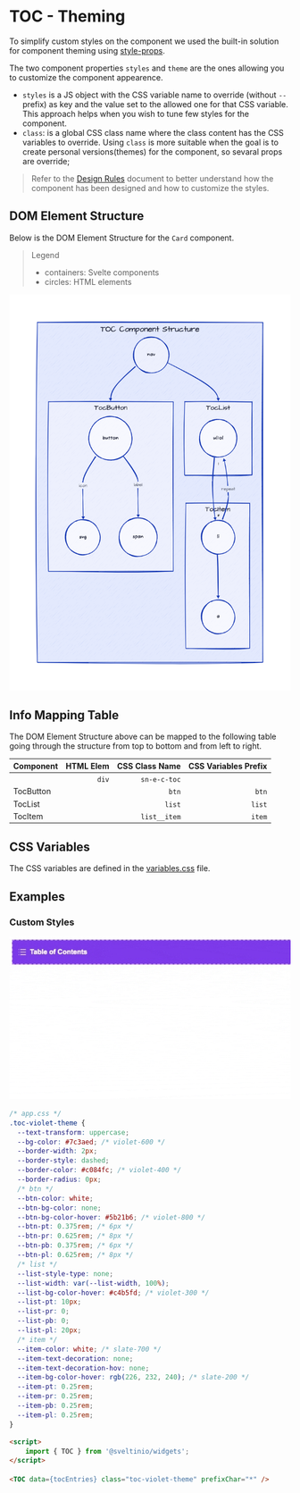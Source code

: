 # TOC - Theming

To simplify custom styles on the component we used the built-in solution for component theming using [style-props].

The two component properties `styles` and `theme` are the ones allowing you to customize the component appearence.

- `styles` is a JS object with the CSS variable name to override (without `--` prefix) as key and the value set to the allowed one for that CSS variable. This approach helps when you wish to tune few styles for the component.
- `class`: is a global CSS class name where the class content has the CSS variables to override. Using `class` is more suitable when the goal is to create personal versions(themes) for the component, so sevaral props are override;

> Refer to the [Design Rules] document to better understand how the component has been designed and how to customize the styles.

## DOM Element Structure

Below is the DOM Element Structure for the `Card` component.

> Legend
>
> - containers: Svelte components
> - circles: HTML elements

![TOC](./assets/images/component_structure.png "TOC Component - DOM Element Structure")

## Info Mapping Table

The DOM Element Structure above can be mapped to the following table going through the structure from top to bottom and from left to right.

| Component | HTML Elem | CSS Class Name | CSS Variables Prefix |
| :-------- | --------: | -------------: | -------------------: |
|           | `div`     | `sn-e-c-toc`   |                      |
| TocButton |           | `btn`          | `btn`                |
| TocList   |           | `list`         | `list`               |
| TocItem   |           | `list__item`   | `item`               |

## CSS Variables

The CSS variables are defined in the [variables.css](../../styles/components/toc/variables.css) file.

## Examples

### Custom Styles

<img src="./assets/images/styled.gif" alt="TOC - Custom Styles" />

```css
/* app.css */
.toc-violet-theme {
  --text-transform: uppercase;
  --bg-color: #7c3aed; /* violet-600 */
  --border-width: 2px;
  --border-style: dashed;
  --border-color: #c084fc; /* violet-400 */
  --border-radius: 0px;
  /* btn */
  --btn-color: white;
  --btn-bg-color: none;
  --btn-bg-color-hover: #5b21b6; /* violet-800 */
  --btn-pt: 0.375rem; /* 6px */
  --btn-pr: 0.625rem; /* 8px */
  --btn-pb: 0.375rem; /* 6px */
  --btn-pl: 0.625rem; /* 8px */
  /* list */
  --list-style-type: none;
  --list-width: var(--list-width, 100%);
  --list-bg-color-hover: #c4b5fd; /* violet-300 */
  --list-pt: 10px;
  --list-pr: 0;
  --list-pb: 0;
  --list-pl: 20px;
  /* item */
  --item-color: white; /* slate-700 */
  --item-text-decoration: none;
  --item-text-decoration-hov: none;
  --item-bg-color-hover: rgb(226, 232, 240); /* slate-200 */
  --item-pt: 0.25rem;
  --item-pr: 0.25rem;
  --item-pb: 0.25rem;
  --item-pl: 0.25rem;
}
```

```html
<script>
    import { TOC } from '@sveltinio/widgets';
</script>

<TOC data={tocEntries} class="toc-violet-theme" prefixChar="*" />
```

<!-- Resources -->
[style-props]: https://svelte.dev/docs#template-syntax-component-directives---style-props
[Design Rules]: https://github.com/sveltinio/components-library/blob/main/docs/design-rules.md
